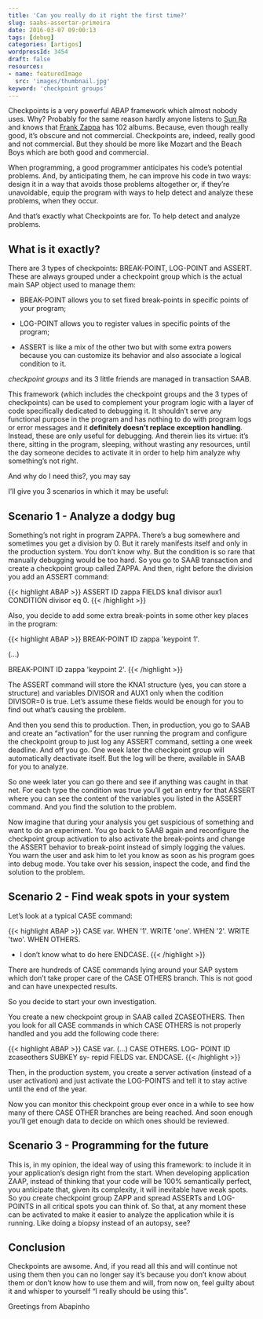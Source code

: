 ```yaml
---
title: 'Can you really do it right the first time?'
slug: saabs-assertar-primeira
date: 2016-03-07 09:00:13
tags: [debug]
categories: [artigos]
wordpressId: 3454
draft: false
resources:
- name: featuredImage
  src: 'images/thumbnail.jpg'
keyword: 'checkpoint groups'
---
```

Checkpoints is a very powerful ABAP framework which almost nobody uses. Why? Probably for the same reason hardly anyone listens to [Sun Ra][1] and knows that [Frank Zappa][2] has 102 albums. Because, even though really good, it’s obscure and not commercial. Checkpoints are, indeed, really good and not commercial. But they should be more like Mozart and the Beach Boys which are both good and commercial.

<!--more-->

When programming, a good programmer anticipates his code’s potential problems. And, by anticipating them, he can improve his code in two ways: design it in a way that avoids those problems altogether or, if they’re unavoidable, equip the program with ways to help detect and analyze these problems, when they occur.

And that’s exactly what Checkpoints are for. To help detect and analyze problems.

## What is it exactly?

There are 3 types of checkpoints: BREAK-POINT, LOG-POINT and ASSERT. These are always grouped under a checkpoint group which is the actual main SAP object used to manage them:

  * BREAK-POINT allows you to set fixed break-points in specific points of your program;

  * LOG-POINT allows you to register values in specific points of the program;

  * ASSERT is like a mix of the other two but with some extra powers because you can customize its behavior and also associate a logical condition to it.

_checkpoint groups_ and its 3 little friends are managed in transaction SAAB.

This framework (which includes the checkpoint groups and the 3 types of checkpoints) can be used to complement your program logic with a layer of code specifically dedicated to debugging it. It shouldn’t serve any functional purpose in the program and has nothing to do with program logs or error messages and it **definitely doesn’t replace exception handling**. Instead, these are only useful for debugging. And therein lies its virtue: it’s there, sitting in the program, sleeping, without wasting any resources, until the day someone decides to activate it in order to help him analyze why something’s not right.

And why do I need this?, you may say

I’ll give you 3 scenarios in which it may be useful:

## Scenario 1 - Analyze a dodgy bug

Something’s not right in program ZAPPA. There’s a bug somewhere and sometimes you get a division by 0. But it rarely manifests itself and only in the production system. You don’t know why. But the condition is so rare that manually debugging would be too hard. So you go to SAAB transaction and create a checkpoint group called ZAPPA. And then, right before the division you add an ASSERT command:


{{< highlight ABAP >}}
ASSERT ID zappa
  FIELDS kna1 divisor aux1
  CONDITION divisor eq 0.
{{< /highlight >}}

Also, you decide to add some extra break-points in some other key places in the program:


{{< highlight ABAP >}}
BREAK-POINT ID zappa 'keypoint 1'.

(...)

BREAK-POINT ID zappa 'keypoint 2'.
{{< /highlight >}}

The ASSERT command will store the KNA1 structure (yes, you can store a structure) and variables DIVISOR and AUX1 only when the codition DIVISOR=0 is true. Let’s assume these fields would be enough for you to find out what’s causing the problem.

And then you send this to production. Then, in production, you go to SAAB and create an “activation” for the user running the program and configure the checkpoint group to just log any ASSERT command, setting a one week deadline. And off you go. One week later the checkpoint group will automatically deactivate itself. But the log will be there, available in SAAB for you to analyze.

So one week later you can go there and see if anything was caught in that net. For each type the condition was true you’ll get an entry for that ASSERT where you can see the content of the variables you listed in the ASSERT command. And you find the solution to the problem.

Now imagine that during your analysis you get suspicious of something and want to do an experiment. You go back to SAAB again and reconfigure the checkpoint group activation to also activate the break-points and change the ASSERT behavior to break-point instead of simply logging the values. You warn the user and ask him to let you know as soon as his program goes into debug mode. You take over his session, inspect the code, and find the solution to the problem.

## Scenario 2 - Find weak spots in your system

Let’s look at a typical CASE command:

{{< highlight ABAP >}}
CASE var.
  WHEN '1'.
    WRITE 'one'.
  WHEN '2'.
    WRITE 'two'.
  WHEN OTHERS.
*   I don’t know what to do here
ENDCASE.
{{< /highlight >}}

There are hundreds of CASE commands lying around your SAP system which don’t take proper care of the CASE OTHERS branch. This is not good and can have unexpected results.

So you decide to start your own investigation.

You create a new checkpoint group in SAAB called ZCASEOTHERS. Then you look for all CASE commands in which CASE OTHERS is not properly handled and you add the following code there:


{{< highlight ABAP >}}
  CASE var.
(...)
  CASE OTHERS.
    LOG- POINT ID zcaseothers
      SUBKEY sy- repid
      FIELDS var.
ENDCASE.
{{< /highlight >}}

Then, in the production system, you create a server activation (instead of a user activation) and just activate the LOG-POINTS and tell it to stay active until the end of the year.

Now you can monitor this checkpoint group ever once in a while to see how many of there CASE OTHER branches are being reached. And soon enough you’ll get enough data to decide on which ones should be reviewed.

## Scenario 3 - Programming for the future

This is, in my opinion, the ideal way of using this framework: to include it in your application’s design right from the start. When developing application ZAAP, instead of thinking that your code will be 100% semantically perfect, you anticipate that, given its complexity, it will inevitable have weak spots. So you create checkpoint group ZAPP and spread ASSERTs and LOG-POINTS in all critical spots you can think of. So that, at any moment these can be activated to make it easier to analyze the application while it is running. Like doing a biopsy instead of an autopsy, see?

## Conclusion

Checkpoints are awsome. And, if you read all this and will continue not using them then you can no longer say it’s because you don’t know about them or don’t know how to use them and will, from now on, feel guilty about it and whisper to yourself “I really should be using this”.

Greetings from Abapinho

   [1]: https://pt.wikipedia.org/wiki/Sun_Ra
   [2]: https://pt.wikipedia.org/wiki/Frank_Zappa
